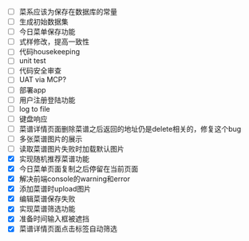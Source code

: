 - [ ] 菜系应该为保存在数据库的常量
- [ ] 生成初始数据集
- [ ] 今日菜单保存功能
- [ ] 式样修改，提高一致性
- [ ] 代码housekeeping
- [ ] unit test
- [ ] 代码安全审查
- [ ] UAT via MCP?
- [ ] 部署app
- [ ] 用户注册登陆功能
- [ ] log to file
- [ ] 键盘响应
- [ ] 菜谱详情页面删除菜谱之后返回的地址仍是delete相关的，修复这个bug
- [ ] 多张菜谱图片的展示
- [ ] 读取菜谱图片失败时加载默认图片
- [x] 实现随机推荐菜谱功能
- [x] 今日菜单页面复制之后停留在当前页面
- [x] 解决前端console的warning和error
- [x] 添加菜谱时upload图片
- [x] 编辑菜谱保存失败
- [x] 实现菜谱筛选功能
- [x] 准备时间输入框被遮挡
- [x] 菜谱详情页面点击标签自动筛选